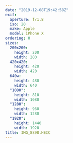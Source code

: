 ```yaml
---
date: "2019-12-08T19:42:58Z"
exif:
  aperture: f/1.8
  iso: 20
  make: Apple
  model: iPhone X
ordering: 0
sizes:
  200x200:
    height: 200
    width: 200
  420x420:
    height: 420
    width: 420
  640w:
    height: 480
    width: 640
  "1080":
    height: 810
    width: 1080
  "1280":
    height: 960
    width: 1280
  "1920":
    height: 1440
    width: 1920
title: IMG_8898.HEIC
---
```

